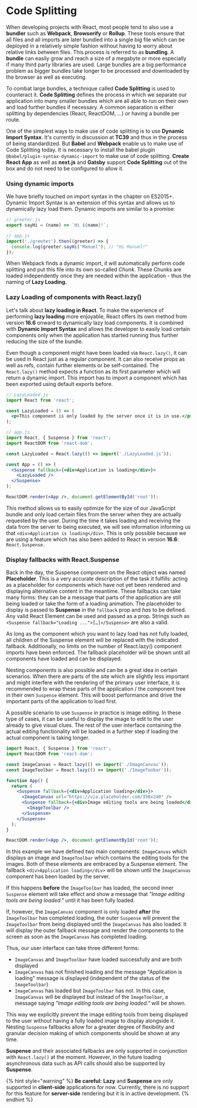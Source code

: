 # Code Splitting

When developing projects with React, most people tend to also use a **bundler** such as **Webpack**, **Browserify** or **Rollup**. These tools ensure that all files and all imports are later bundled into a single big file which can be deployed in a relatively simple fashion without having to worry about relative links between files. This process is referred to as **bundling**. A **bundle** can easily grow and reach a size of a megabyte or more especially if many third party libraries are used. Large bundles are a big performance problem as bigger bundles take longer to be processed and downloaded by the browser as well as executing.

To combat large bundles, a technique called **Code Splitting** is used to counteract it. **Code Splitting** defines the process in which we separate our application into many smaller bundles which are all able to run on their own and load further bundles if necessary. A common separation is either splitting by dependencies \(React, ReactDOM, ...\) or having a bundle per route.

One of the simplest ways to make use of code splitting is to use **Dynamic Import Syntax**. It's currently in discussion at **TC39** and thus in the process of being standardized. But **Babel** and **Webpack** enable us to make use of Code Splitting today. It is necessary to install the babel plugin `@babel/plugin-syntax-dynamic-import` to make use of code splitting. **Create React App** as well as **next.js** and **Gatsby** support **Code Splitting** out of the box and do not need to be configured to allow it.

### Using dynamic imports

We have briefly touched on import syntax in the chapter on ES2015+. Dynamic Import Syntax is an extension of this syntax and allows us to dynamically lazy load them. Dynamic imports are similar to a promise:

```jsx
// greeter.js
export sayHi = (name) => `Hi ${name}!`;
```

```jsx
// app.js
import('./greeter').then((greeter) => {
  console.log(greeter.sayHi('Manuel'); // "Hi Manuel!"
});
```

When Webpack finds a dynamic import, it will automatically perform code splitting and put this file into its own so-called _Chunk_. These Chunks are loaded independently once they are needed within the application - thus the naming of **Lazy Loading.**

### Lazy Loading of components with React.lazy\(\)

Let's talk about **lazy loading in React**. To make the experience of performing **lazy loading** more enjoyable, React offers its own method from version **16.6** onward to dynamically lazy load components. It is combined with **Dynamic Import Syntax** and allows the developer to easily load certain components only when the application has started running thus further reducing the size of the bundle.

Even though a component might have been loaded via `React.lazy()`, it can be used in React just as a regular component. It can also receive props as well as refs, contain further elements or be self-contained. The `React.lazy()` method expects a function as its first parameter which will return a dynamic import. This import has to import a component which has been exported using default exports before.

```jsx
// LazyLoaded.js
import React from 'react';

const LazyLoaded = () => (
  <p>This component is only loaded by the server once it is in use.</p>
);
```

```jsx
// app.js
import React, { Suspense } from 'react';
import ReactDOM from 'react-dom';

const LazyLoaded = React.lazy(() => import('./LazyLoaded.js'));

const App = () => (
  <Suspense fallback={<div>Application is loading</div>}>
    <LazyLoaded />
  </Suspense>
);

ReactDOM.render(<App />, document.getElementById('root'));
```

This method allows us to easily optimize for the size of our JavaScript bundle and only load certain files from the server when they are actually requested by the user. During the time it takes loading and receiving the data from the server to being executed, we will see information informing us that `<div>Application is loading</div>`. This is only possible because we are using a feature which has also been added to React in version **16.6**: `React.Suspense.`

<div class="force-break-before"></div>

### Display fallbacks with React.Suspense

Back in the day, the Suspense component on the React object was named **Placeholder**. This is a very accurate description of the task it fulfills: acting as a placeholder for components which have not yet been rendered and displaying alternative content in the meantime. These fallbacks can take many forms: they can be a message that parts of the application are still being loaded or take the form of a loading animation. The placeholder to display is passed to **Suspense** in the `fallback` prop and _has_ to be defined. Any valid React Element can be used and passed as a prop. Strings such as `<Suspense fallback="Loading ...">[…]</Suspense>` are also a valid.

As long as the component which you want to lazy load has not fully loaded, all children of the Suspense element will be replaced with the indicated fallback. Additionally, no limits on the number of React.lazy\(\) component imports have been enforced. The fallback placeholder will be shown until all components have loaded and can be displayed.

Nesting components is also possible and can be a great idea in certain scenarios. When there are parts of the site which are slightly less important and might interfere with the rendering of the primary user interface, it is recommended to wrap these parts of the application / the component tree in their own `Suspense` element. This will boost performance and drive the important parts of the application to load first.

A possible scenario to use `Suspense` in practice is image editing. In these type of cases, it can be useful to display the image to edit to the user already to give visual clues. The rest of the user interface containing the actual editing functionality will be loaded in a further step if loading the actual component is taking longer.

```jsx
import React, { Suspense } from 'react';
import ReactDOM from 'react-dom';

const ImageCanvas = React.lazy(() => import('./ImageCanvas'));
const ImageToolbar = React.lazy(() => import('./ImageToobar'));

function App() {
  return (
    <Suspense fallback={<div>Application loading</div>}>
      <ImageCanvas url="https://via.placeholder.com/350x240" />
      <Suspense fallback={<div>Image editing tools are being loaded</div>}>
        <ImageToolbar />
      </Suspense>
    </Suspense>
  );
}

ReactDOM.render(<App />, document.getElementById('root'));
```

In this example we have defined two main components: `ImageCanvas` which displays an image and `ImageToolbar` which contains the editing tools for the images. Both of these elements are embraced by a Suspense element. The fallback `<div>Application loading</div>` will be shown until the `ImageCanvas` component has been loaded by the server.

If this happens **before** the `ImageToolbar` has loaded, the second inner `Suspense` element will take effect and show a message that _"Image editing tools are being loaded."_ until it has been fully loaded.

If, however, the `ImageCanvas` component is only loaded **after** the `ImageToolbar` has completed loading, the outer `Suspense` will prevent the `ImageToolbar` from being displayed until the `ImageCanvas` has also loaded. It will display the outer fallback message and render the components to the screen as soon as the `ImageCanvas` has completed loading.

Thus, our user interface can take three different forms:

- `ImageCanvas` and `ImageToolbar` have loaded successfully and are both displayed
- `ImageCanvas` has not finished loading and the message "Application is loading" message is displayed \(independent of the status of the `ImageToolbar`\)
- `ImageCanvas` has loaded but `ImageToolbar` has not. In this case, `ImageCanvas` will be displayed but instead of the `ImageToolbar`, a message saying _"Image editing tools are being loaded."_ will be shown.

This way we explicitly prevent the image editing tools from being displayed to the user without having a fully loaded image to display alongside it. Nesting `Suspense` fallbacks allow for a greater degree of flexibility and granular decision making of which components should be shown at any time.

**Suspense** and their associated fallbacks are only supported in conjunction with `React.lazy()` at the moment. However, in the future loading asynchronous data such as API calls should also be supported by **Suspense**.

{% hint style="warning" %}
**Be careful:** **Lazy** and **Suspense** are only supported in **client-side** applications for now. Currently, there is no support for this feature for **server-side** rendering but it is in active development.
{% endhint %}
